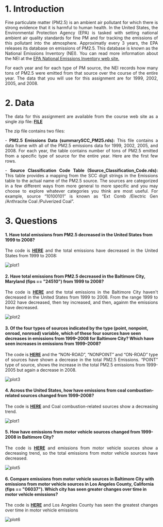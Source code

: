 # 1. Introduction
<p align="justify">
Fine particulate matter (PM2.5) is an ambient air pollutant for which there is strong evidence that it is harmful to human health. In the United States, the Environmental Protection Agency (EPA) is tasked with setting national ambient air quality standards for fine PM and for tracking the emissions of this pollutant into the atmosphere. Approximatly every 3 years, the EPA releases its database on emissions of PM2.5. This database is known as the National Emissions Inventory (NEI). You can read more information about the NEI at the  <a href="http://www.epa.gov/ttn/chief/eiinformation.html">EPA National Emissions Inventory web site.</a> 
</p>
<p align="justify">
For each year and for each type of PM source, the NEI records how many tons of PM2.5 were emitted from that source over the course of the entire year. The data that you will use for this assignment are for 1999, 2002, 2005, and 2008. </p>

# 2. Data
<p align="justify">
The data for this assignment are available from the course web site as a single zip file:
<a href="https://d396qusza40orc.cloudfront.net/exdata%2Fdata%2FNEI_data.zip"><b>FILE</b></a>
  
The zip file contains two files:
<p align="justify">
- <b>PM2.5 Emissions Data (summarySCC_PM25.rds):</b> This file contains a data frame with all of the PM2.5 emissions data for 1999, 2002, 2005, and 2008. For each year, the table contains number of tons of PM2.5 emitted from a specific type of source for the entire year. Here are the first few rows.
</p>
<p align="justify">
- <b>Source Classification Code Table (Source_Classification_Code.rds):</b> This table provides a mapping from the SCC digit strings in the Emissions table to the actual name of the PM2.5 source. The sources are categorized in a few different ways from more general to more specific and you may choose to explore whatever categories you think are most useful. For example, source “10100101” is known as “Ext Comb /Electric Gen /Anthracite Coal /Pulverized Coal”.
</p> 

# 3. Questions

#### 1. Have total emissions from PM2.5 decreased in the United States from 1999 to 2008?
<p align="justify">
The code is <a href="https://github.com/MGoodche/datasciencecoursera/blob/master/ExploratoryDataAnalysis/Project_Week4/plot1.R"><b>HERE</b></a> and the total emissions have decreased in the United States from 1999 to 2008: </p>
  
![plot1](plot1.png) 

#### 2. Have total emissions from PM2.5 decreased in the Baltimore City, Maryland (fips == "24510") from 1999 to 2008? 
<p align="justify">
The code is <a href="https://github.com/MGoodche/datasciencecoursera/blob/master/ExploratoryDataAnalysis/Project_Week4/plot2.R"><b>HERE</b></a> and the total emissions in the Baltimore City haven't decreased in the United States from 1999 to 2008. From the range 1999 to 2002 have decreased, then tey increased, and then, againm the emissions have decreased.
</p>

![plot2](plot2.png) 

#### 3. Of the four types of sources indicated by the type (point, nonpoint, onroad, nonroad) variable, which of these four sources have seen decreases in emissions from 1999–2008 for Baltimore City? Which have seen increases in emissions from 1999–2008? 

<p align="justify"> The code is <a href="https://github.com/MGoodche/datasciencecoursera/blob/master/ExploratoryDataAnalysis/Project_Week4/plot3.R"><b>HERE</b></a> and the “NON-ROAD”, “NONPOINT” and “ON-ROAD” type of sources have shown a decrease in the total PM2.5 Emissions. “POINT” type of source, shows the increase in the total PM2.5 emissions from 1999-2005 but again a decrease in 2008. </p>

![plot3](plot3.png) 


#### 4. Across the United States, how have emissions from coal combustion-related sources changed from 1999–2008?

<p align="justify"> The code is <a href="https://github.com/MGoodche/datasciencecoursera/blob/master/ExploratoryDataAnalysis/Project_Week4/plot4.R"><b>HERE</b></a> and Coal combustion-related sources show a decreasing trend. </p>

![plot1](plot4.png) 

#### 5. How have emissions from motor vehicle sources changed from 1999-2008 in Baltimore City?

<p align="justify"> The code is <a href="https://github.com/MGoodche/datasciencecoursera/blob/master/ExploratoryDataAnalysis/Project_Week4/plot5.R"><b>HERE</b></a> and emissions from motor vehicle sources show a decreasing trend, so the total emissions from motor vehicle sources have decreased. </p>

![plot5](plot5.png) 

#### 6. Compare emissions from motor vehicle sources in Baltimore City with emissions from motor vehicle sources in Los Angeles County, California (fips == "06037"). Which city has seen greater changes over time in motor vehicle emissions? 

<p align="justify"> The code is <a href="https://github.com/MGoodche/datasciencecoursera/blob/master/ExploratoryDataAnalysis/Project_Week4/plot6.R"><b>HERE</b></a> and Los Angeles County has seen the greatest changes over time in motor vehicle emissions  </p>

![plot6](plot6v.png) 
